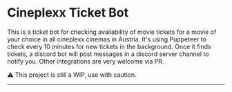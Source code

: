 # Cineplexx Ticket Bot

This is a ticket bot for checking availability of movie tickets for a movie of your choice in all cineplexx cinemas in Austria.
It's using Puppeteer to check every 10 minutes for new tickets in the background. Once it finds tickets, a discord bot will post messages in a discord server channel to notify you. Other integrations are very welcome via PR.

⚠️ This project is still a WIP, use with caution.

---


